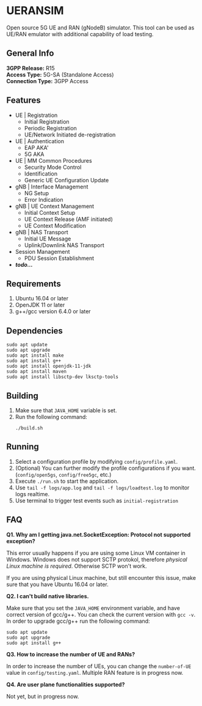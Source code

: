 # UERANSIM
Open source 5G UE and RAN (gNodeB) simulator. This tool can be used as UE/RAN emulator with additional capability of load testing.

##  General Info  
**3GPP Release:** R15  
**Access Type:** 5G-SA (Standalone Access)  
**Connection Type:** 3GPP Access  

## Features 
- UE | Registration
  - Initial Registration
  - Periodic Registration
  - UE/Network Initiated de-registration
- UE | Authentication
  - EAP AKA'
  - 5G AKA
- UE | MM Common Procedures
  - Security Mode Control
  - Identification
  - Generic UE Configuration Update
- gNB | Interface Management
  - NG Setup
  - Error Indication
- gNB | UE Context Management
  - Initial Context Setup
  - UE Context Release (AMF initiated)
  - UE Context Modification
- gNB | NAS Transport
  - Initial UE Message
  - Uplink/Downlink NAS Transport
- Session Management
  - PDU Session Establishment
- ***todo...***
      
##  Requirements
1. Ubuntu 16.04 or later 
2. OpenJDK 11 or later
3. g++/gcc version 6.4.0 or later

## Dependencies
```
sudo apt update
sudo apt upgrade
sudo apt install make
sudo apt install g++
sudo apt install openjdk-11-jdk
sudo apt install maven
sudo apt install libsctp-dev lksctp-tools
```

## Building
1. Make sure that `JAVA_HOME` variable is set.
2. Run the following command:
    ```
    ./build.sh
    ```


## Running
1. Select a configuration profile by modifying `config/profile.yaml`.
2. (Optional)  You can further modify the profile configurations if you want. (`config/open5gs`, `config/free5gc`, etc.)
3. Execute `./run.sh` to start the application.
4. Use `tail -f logs/app.log` and `tail -f logs/loadtest.log` to monitor logs realtime.
5. Use terminal to trigger test events such as `initial-registration`

## FAQ

**Q1. Why am I getting java.net.SocketException: Protocol not supported exception?**  

This error usually happens if you are using some Linux VM container in Windows. Windows does not support SCTP protokol, therefore *physical Linux machine is required*. Otherwise SCTP won't work.

If you are using physical Linux machine, but still encounter this issue, make sure that you have Ubuntu 16.04 or later.

**Q2. I can't build native libraries.**

Make sure that you set the `JAVA_HOME` environment variable, and have correct version of gcc/g++. You can check the current version with `gcc -v`. In order to upgrade gcc/g++ run the following command:
```
sudo apt update
sudo apt upgrade
sudo apt install g++
``` 

**Q3. How to increase the number of UE and RANs?**

In order to increase the number of UEs, you can change the `number-of-UE` value in `config/testing.yaml`. Multiple RAN feature is in progress now.

**Q4. Are user plane functionalities supported?**

Not yet, but in progress now. 